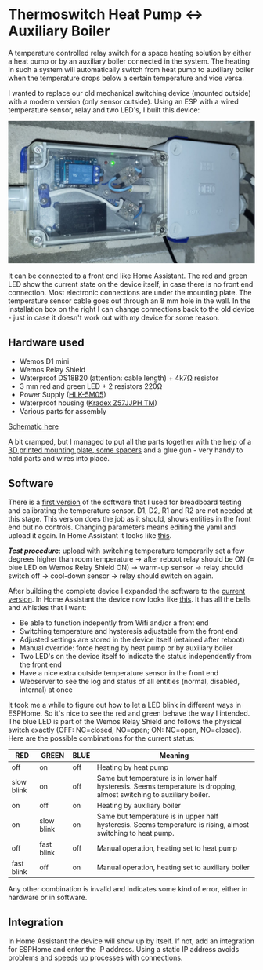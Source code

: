 # Thermoswitch Heat Pump ↔ Auxiliary Boiler
A temperature controlled relay switch for a space heating solution by either a heat pump or by an auxiliary boiler connected in the system. The heating in such a system will automatically switch from heat pump to auxiliary boiler when the temperature drops below a certain temperature and vice versa.

I wanted to replace our old mechanical switching device (mounted outside) with a modern version (only sensor outside). Using an ESP with a wired temperature sensor, relay and two LED's, I built this device:

<picture><img alt="device photo" src="schematics/device.jpg"></picture>

It can be connected to a front end like Home Assistant. The red and green LED show the current state on the device itself, in case there is no front end connection. Most electronic connections are under the mounting plate. The temperature sensor cable goes out through an 8 mm hole in the wall. In the installation box on the right I can change connections back to the old device - just in case it doesn't work out with my device for some reason.

## Hardware used
+ Wemos D1 mini
+ Wemos Relay Shield
+ Waterproof DS18B20 (attention: cable length) + 4k7Ω resistor
+ 3 mm red and green LED + 2 resistors 220Ω
+ Power Supply ([HLK-5M05](https://www.tinytronics.nl/shop/nl/power/voedingen/5v/hi-link-pcb-voeding-5vdc-1a-hlk-5m05))
+ Waterproof housing ([Kradex Z57JJPH TM](https://www.tinytronics.nl/shop/en/tools-and-mounting/enclosures/universal/kradex-enclosure-118x78x55mm-ip65-grey-transparent-z57jph-tm-abs))
+ Various parts for assembly

[Schematic here](schematics/Thermoswitch%20Heat%20Pump.pdf)

A bit cramped, but I managed to put all the parts together with the help of a [3D printed mounting plate, some spacers](https://www.thingiverse.com/thing:5754060) and a glue gun - very handy to hold parts and wires into place.

## Software
There is a [first version](esphome/thermoswitch-heatpump-first.yaml) of the software that I used for breadboard testing and calibrating the temperature sensor. D1, D2, R1 and R2 are not needed at this stage. This version does the job as it should, shows entities in the front end but no controls. Changing parameters means editing the yaml and upload it again. In Home Assistant it looks like [this](homeassistant/Thermoswitch%20Heat%20Pump%20First.png).

***Test procedure***: upload with switching temperature temporarily set a few degrees higher than room temperature → after reboot relay should be ON (= blue LED on Wemos Relay Shield ON) → warm-up sensor → relay should switch off → cool-down sensor → relay should switch on again.

After building the complete device I expanded the software to the [current version](esphome/thermoswitch-heatpump.yaml). In Home Assistant the device now looks like [this](homeassistant/Thermoswitch%20Heat%20Pump.png). It has all the bells and whistles that I want:

+ Be able to function indepently from Wifi and/or a front end
+ Switching temperature and hysteresis adjustable from the front end
+ Adjusted settings are stored in the device itself (retained after reboot)
+ Manual override: force heating by heat pump or by auxiliary boiler
+ Two LED's on the device itself to indicate the status independently from the front end
+ Have a nice extra outside temperature sensor in the front end
+ Webserver to see the log and status of all entities (normal, disabled, internal) at once

It took me a while to figure out how to let a LED blink in different ways in ESPHome. So it's nice to see the red and green behave the way I intended. The blue LED is part of the Wemos Relay Shield and follows the physical switch exactly (OFF: NC=closed, NO=open; ON: NC=open, NO=closed). Here are the possible combinations for the current status:

| RED  				| GREEN 			| BLUE 	| Meaning		|
| - 					| -						| -			| -					|
| off					| on    			| off  	| Heating by heat pump |
| slow blink	|	on					| off		| Same but temperature is in lower half hysteresis. Seems temperature is dropping, almost switching to auxiliary boiler. |
| on   				| off   			| on   	| Heating by auxiliary boiler |
|	on					| slow blink	|	on		| Same but temperature is in upper half hysteresis. Seems temperature is rising, almost switching to heat pump.
| off					| fast blink	| off		| Manual operation, heating set to heat pump |
| fast blink	|	off					| on		| Manual operation, heating set to auxiliary boiler |

Any other combination is invalid and indicates some kind of error, either in hardware or in software.

## Integration
In Home Assistant the device will show up by itself. If not, add an integration for ESPHome and enter the IP address. Using a static IP address avoids problems and speeds up processes with connections.

